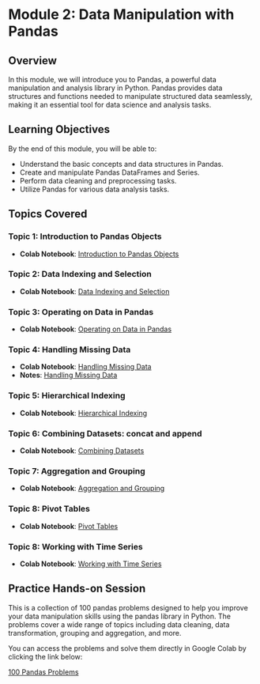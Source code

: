 # Module 2: Data Manipulation with Pandas

## Overview
In this module, we will introduce you to Pandas, a powerful data manipulation and analysis library in Python. Pandas provides data structures and functions needed to manipulate structured data seamlessly, making it an essential tool for data science and analysis tasks.

## Learning Objectives
By the end of this module, you will be able to:

- Understand the basic concepts and data structures in Pandas.
- Create and manipulate Pandas DataFrames and Series.
- Perform data cleaning and preprocessing tasks.
- Utilize Pandas for various data analysis tasks.

## Topics Covered

### Topic 1: Introduction to Pandas Objects
- **Colab Notebook**: [Introduction to Pandas Objects](https://colab.research.google.com/github/jakevdp/PythonDataScienceHandbook/blob/master/notebooks/03.01-Introducing-Pandas-Objects.ipynb)

### Topic 2: Data Indexing and Selection
- **Colab Notebook**: [Data Indexing and Selection](https://colab.research.google.com/github/jakevdp/PythonDataScienceHandbook/blob/master/notebooks/03.02-Data-Indexing-and-Selection.ipynb)

### Topic 3: Operating on Data in Pandas
- **Colab Notebook**: [Operating on Data in Pandas](https://colab.research.google.com/github/jakevdp/PythonDataScienceHandbook/blob/master/notebooks/03.03-Operations-in-Pandas.ipynb)

### Topic 4: Handling Missing Data
- **Colab Notebook**: [Handling Missing Data](https://colab.research.google.com/github/jakevdp/PythonDataScienceHandbook/blob/master/notebooks/03.04-Missing-Values.ipynb)
- **Notes**: [Handling Missing Data](https://github.com/sachugowda/Data-science-MDSCCS202-/blob/main/notes/missingdatapandas.md)

### Topic 5: Hierarchical Indexing
- **Colab Notebook**: [Hierarchical Indexing](https://colab.research.google.com/github/jakevdp/PythonDataScienceHandbook/blob/master/notebooks/03.05-Hierarchical-Indexing.ipynb)

### Topic 6: Combining Datasets: concat and append
- **Colab Notebook**: [Combining Datasets](https://colab.research.google.com/github/jakevdp/PythonDataScienceHandbook/blob/master/notebooks/03.06-Concat-And-Append.ipynb)

### Topic 7: Aggregation and Grouping
- **Colab Notebook**: [Aggregation and Grouping](https://colab.research.google.com/github/jakevdp/PythonDataScienceHandbook/blob/master/notebooks/03.08-Aggregation-and-Grouping.ipynb)

### Topic 8: Pivot Tables
- **Colab Notebook**: [Pivot Tables](https://colab.research.google.com/github/jakevdp/PythonDataScienceHandbook/blob/master/notebooks/03.09-Pivot-Tables.ipynb)

### Topic 8: Working with Time Series
- **Colab Notebook**: [Working with Time Series](https://colab.research.google.com/github/jakevdp/PythonDataScienceHandbook/blob/master/notebooks/03.11-Working-with-Time-Series.ipynb)

## Practice Hands-on Session

This is a collection of 100 pandas problems designed to help you improve your data manipulation skills using the pandas library in Python. The problems cover a wide range of topics including data cleaning, data transformation, grouping and aggregation, and more.

You can access the problems and solve them directly in Google Colab by clicking the link below:

[100 Pandas Problems](https://colab.research.google.com/drive/17BnosaKn77FFm3eB6T2ZULii-xG5vyPM?usp=sharing)
